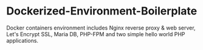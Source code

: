 # Dockerized-Environment-Boilerplate
Docker containers environment includes Nginx reverse proxy &amp; web server, Let's Encrypt SSL, Maria DB, PHP-FPM and two simple hello world PHP applications.
